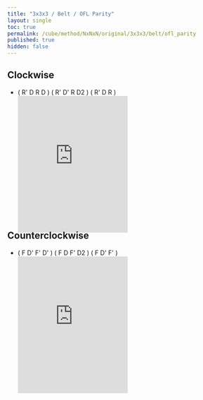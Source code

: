 ```yaml
---
title: "3x3x3 / Belt / OFL Parity"
layout: single
toc: true
permalink: /cube/method/NxNxN/original/3x3x3/belt/ofl_parity
published: true
hidden: false
---
```


<head>
  <base target="_blank">
  <style>
    .iframe-wrapper {
      overflow      : hidden;
      margin-bottom : -35px;
    }
    iframe {
      width         : 250px;
      height        : 330px;
      margin-top    : -20px;
      border        : none;
    }
  </style>
</head>



## Clockwise

- ( R' D R D ) ( R' D' R D2 ) ( R' D R )
  <div class="iframe-wrapper">
    <iframe
      scrolling="no"
      src="https://ruwix.com/widget/3d/?alg=R'%20D%20R%20D%20R'%20D'%20R%20D2'%20R'%20D%20R&colored=d%20F%20FL%20FR%20B%20BL%20BR%20L%20R&setupmoves=x2&hover=9&speed=500&flags=canvas"
    ></iframe>
  </div>



## Counterclockwise

- ( F D' F' D' ) ( F D F' D2 ) ( F D' F' )
  <div class="iframe-wrapper">
    <iframe
      scrolling="no"
      src="https://ruwix.com/widget/3d/?alg=F%20D'%20F'%20D'%20F%20D%20F'%20D2%20F%20D'%20F'&colored=d%20F%20FL%20FR%20B%20BL%20BR%20L%20R&setupmoves=x2&hover=9&speed=500&flags=canvas"
    ></iframe>
  </div>
